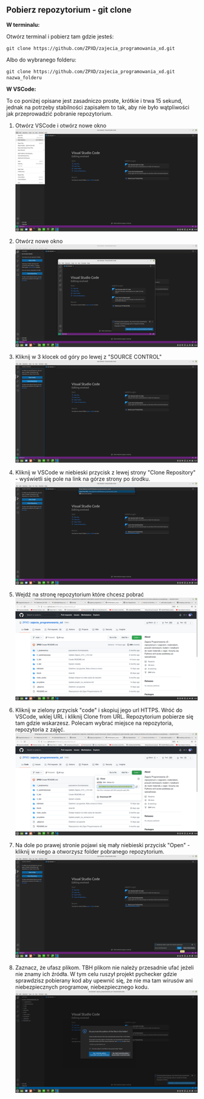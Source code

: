 ## Pobierz repozytorium - git clone

**W terminalu:**

Otwórz terminal i pobierz tam gdzie jesteś:
```
git clone https://github.com/ZPXD/zajecia_programowania_xd.git
```
Albo do wybranego folderu:
```
git clone https://github.com/ZPXD/zajecia_programowania_xd.git nazwa_folderu
```

**W VSCode:**

To co poniżej opisane jest zasadniczo proste, krótkie i trwa 15 sekund, jednak na potrzeby stabilności zapisałem to tak, aby nie było wątpliwości jak przeprowadzić pobranie repozytorium. 

1. Otwórz VSCode i otwórz nowe okno
![Screenshot](foto/1.png)

2. Otwórz nowe okno
![Screenshot](foto/2.png)

3. Kliknij w 3 klocek od góry po lewej z "SOURCE CONTROL"
![Screenshot](foto/3.png)

4. Kliknij w VSCode w niebieski przycisk z lewej strony "Clone Repository" - wyświetli się pole na link na górze strony po środku. 
![Screenshot](foto/6.png)

5. Wejdź na stronę repozytorium które chcesz pobrać
![Screenshot](foto/4.png)

6. Kliknij w zielony przycisk "code" i skopiuj jego url HTTPS. Wróć do VSCode, wklej URL i kliknij Clone from URL. Repozytorium pobierze się tam gdzie wskarzesz. Polecam wybrać miejsce na repozytoria, repozytoria z zajęć.
![Screenshot](foto/5.png)

7. Na dole po prawej stronie pojawi się mały niebieski przycisk "Open" - kliknij w niego a otworzysz folder pobranego repozytorium.
![Screenshot](foto/7.png)

8. Zaznacz, że ufasz plikom. TBH plikom nie należy przesadnie ufać jeżeli nie znamy ich źródła. W tym celu ruszył projekt pychecker gdzie sprawdzisz pobierany kod aby upewnić się, że nie ma tam wirusów ani niebezpiecznych programow, niebezpiecznego kodu.
![Screenshot](foto/8.png)
